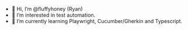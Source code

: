 - 👋 Hi, I’m @fluffyhoney (Ryan)
- 👀 I’m interested in test automation.
- 🌱 I’m currently learning Playwright, Cucumber/Gherkin and Typescript.

<!---
fluffyhoney/fluffyhoney is a ✨ special ✨ repository because its `README.md` (this file) appears on your GitHub profile.
You can click the Preview link to take a look at your changes.
--->
